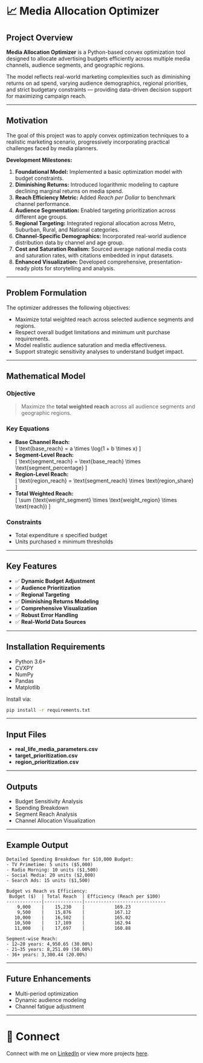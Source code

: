 
# 📈 Media Allocation Optimizer

## Project Overview

**Media Allocation Optimizer** is a Python-based convex optimization tool designed to allocate advertising budgets efficiently across multiple media channels, audience segments, and geographic regions.

The model reflects real-world marketing complexities such as diminishing returns on ad spend, varying audience demographics, regional priorities, and strict budgetary constraints — providing data-driven decision support for maximizing campaign reach.

---

## Motivation

The goal of this project was to apply convex optimization techniques to a realistic marketing scenario, progressively incorporating practical challenges faced by media planners.

**Development Milestones:**
1. **Foundational Model:** Implemented a basic optimization model with budget constraints.
2. **Diminishing Returns:** Introduced logarithmic modeling to capture declining marginal returns on media spend.
3. **Reach Efficiency Metric:** Added *Reach per Dollar* to benchmark channel performance.
4. **Audience Segmentation:** Enabled targeting prioritization across different age groups.
5. **Regional Targeting:** Integrated regional allocation across Metro, Suburban, Rural, and National categories.
6. **Channel-Specific Demographics:** Incorporated real-world audience distribution data by channel and age group.
7. **Cost and Saturation Realism:** Sourced average national media costs and saturation rates, with citations embedded in input datasets.
8. **Enhanced Visualization:** Developed comprehensive, presentation-ready plots for storytelling and analysis.

---

## Problem Formulation

The optimizer addresses the following objectives:

- Maximize total weighted reach across selected audience segments and regions.
- Respect overall budget limitations and minimum unit purchase requirements.
- Model realistic audience saturation and media effectiveness.
- Support strategic sensitivity analyses to understand budget impact.

---

## Mathematical Model

### Objective
> Maximize the **total weighted reach** across all audience segments and geographic regions.

### Key Equations
- **Base Channel Reach:**  
  \[
  \text{base\_reach} = a \times \log(1 + b \times x)
  \]
- **Segment-Level Reach:**  
  \[
  \text{segment\_reach} = \text{base\_reach} \times \text{segment\_percentage}
  \]
- **Region-Level Reach:**  
  \[
  \text{region\_reach} = \text{segment\_reach} \times \text{region\_share}
  \]
- **Total Weighted Reach:**  
  \[
  \sum (\text{weight\_segment} \times \text{weight\_region} \times \text{reach})
  \]

### Constraints
- Total expenditure ≤ specified budget
- Units purchased ≥ minimum thresholds

---

## Key Features

- ✅ **Dynamic Budget Adjustment**
- ✅ **Audience Prioritization**
- ✅ **Regional Targeting**
- ✅ **Diminishing Returns Modeling**
- ✅ **Comprehensive Visualization**
- ✅ **Robust Error Handling**
- ✅ **Real-World Data Sources**

---

## Installation Requirements

- Python 3.6+
- CVXPY
- NumPy
- Pandas
- Matplotlib

Install via:
```bash
pip install -r requirements.txt
```

---

## Input Files

- **real_life_media_parameters.csv**
- **target_prioritization.csv**
- **region_prioritization.csv**

---

## Outputs

- Budget Sensitivity Analysis
- Spending Breakdown
- Segment Reach Analysis
- Channel Allocation Visualization

---

## Example Output

```
Detailed Spending Breakdown for $10,000 Budget:
- TV Primetime: 5 units ($5,000)
- Radio Morning: 10 units ($1,500)
- Social Media: 20 units ($2,000)
- Search Ads: 15 units ($1,500)

Budget vs Reach vs Efficiency:
 Budget ($)  | Total Reach  | Efficiency (Reach per $100)
-------------|--------------|------------------------------
    9,000    |    15,230    |           169.23
    9,500    |    15,876    |           167.12
   10,000    |    16,502    |           165.02
   10,500    |    17,109    |           162.94
   11,000    |    17,697    |           160.88

Segment-wise Reach:
- 12–20 years: 4,950.65 (30.00%)
- 21–35 years: 8,251.09 (50.00%)
- 36+ years: 3,300.44 (20.00%)
```

---

## Future Enhancements

- Multi-period optimization
- Dynamic audience modeling
- Channel fatigue adjustment

---

# 🚀 Connect

Connect with me on [LinkedIn](https://www.linkedin.com/in/jaroh23/) or view more projects [here](https://github.com/Rohanjain2312).
